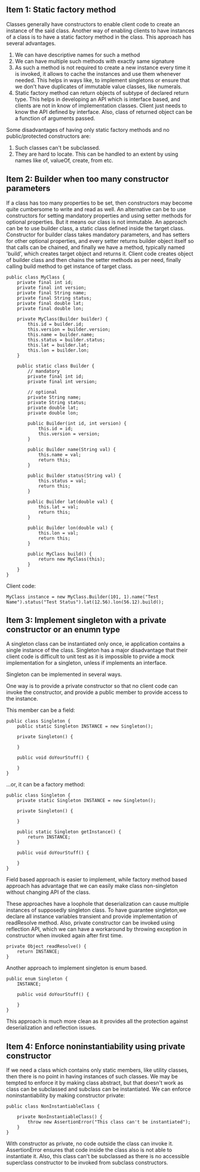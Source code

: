 ## Item 1: Static factory method

Classes generally have constructors to enable client code to create an instance of the said class.
Another way of enabling clients to have instances of a class is to have a static factory method in the class. 
This approach has several advantages.
1. We can have descriptive names for such a method
2. We can have multiple such  methods with exactly same signature
3. As such a method is not required to create a new instance every time it is invoked, it allows
to cache the instances and use them whenever needed. This helps in ways like, to implement singletons or
ensure that we don't have duplicates of immutable value classes, like numerals.
4. Static factory method can return objects of subtype of declared return type. This helps in developing
an API which is interface based, and clients are not in know of implementation classes. Client just needs to 
know the API defined by interface. Also, class of returned object can be a function of arguments passed.

Some disadvantages of having only static factory methods and no public/protected constructors are:
1. Such classes can't be subclassed.
2. They are hard to locate. This can be handled to an extent by using names like of, valueOf, create, from etc.

## Item 2: Builder when too many constructor parameters

If a class has too many properties to be set, then constructors may become quite cumbersome to write and read as well.
An alternative can be to use constructors for setting mandatory properties and using setter methods for optional properties.
But it means our class is not immutable. An approach can be to use builder class, a static class defined inside the target class.
Constructor for builder class takes mandatory parameters, and has setters for other optional properties, and every setter returns builder
object itself so that calls can be chained, and finally we have a method, typically named 'build', which creates target object and returns it.
Client code creates object of builder class and then chains the setter methods as per need, finally calling build method to get instance
of target class.

```
public class MyClass {
    private final int id;
    private final int version;
    private final String name;
    private final String status;
    private final double lat;
    private final double lon;

    private MyClass(Builder builder) {
        this.id = builder.id;
        this.version = builder.version;
        this.name = builder.name;
        this.status = builder.status;
        this.lat = builder.lat;
        this.lon = builder.lon;
    }

    public static class Builder {
        // mandatory
        private final int id;
        private final int version;

        // optional
        private String name;
        private String status;
        private double lat;
        private double lon;

        public Builder(int id, int version) {
            this.id = id;
            this.version = version;
        }

        public Builder name(String val) {
            this.name = val;
            return this;
        }

        public Builder status(String val) {
            this.status = val;
            return this;
        }

        public Builder lat(double val) {
            this.lat = val;
            return this;
        }

        public Builder lon(double val) {
            this.lon = val;
            return this;
        }

        public MyClass build() {
            return new MyClass(this);
        }
    }
}
```

Client code:
```
MyClass instance = new MyClass.Builder(101, 1).name("Test Name").status("Test Status").lat(12.56).lon(56.12).build();
```

## Item 3: Implement singleton with a private constructor or an enumn type

A singleton class can be instantiated only once, ie application contains a single instance of the class. Singleton has a
major disadvantage that their client code is difficult to unit test as it is impossible to prvide a mock implementation
for a singleton, unless if implements an interface.

Singleton can be implemented in several ways.

One way is to provide a private constructor so that no client code can invoke the constructor, and provide a public
member to provide access to the instance. 

This member can be a field:

```
public class Singleton {
    public static Singleton INSTANCE = new Singleton();
    
    private Singleton() {
        
    }
    
    public void doYourStuff() {
        
    }
}
```
...or, it can be a factory method:

```
public class Singleton {
    private static Singleton INSTANCE = new Singleton();
    
    private Singleton() {
        
    }

    public static Singleton getInstance() {
        return INSTANCE;
    }
    
    public void doYourStuff() {
        
    }
}
```

Field based approach is easier to implement, while factory method based approach has advantage that we can easily make
class non-singleton without changing API of the class.

These approaches have a loophole  that deserialization can cause multiple instances of supposedly singleton class.
To have guarantee singleton,we declare all instance variables transient and provide implementation of readResolve method.
Also, private constructor can be invoked using reflection API, which we can have a workaround by throwing exception in
constructor when invoked again after first time.

```
private Object readResolve() {
    return INSTANCE;
}
```

Another approach to implement singleton is enum based.

```
public enum Singleton {
    INSTANCE;

    public void doYourStuff() {

    }
}
```

This approach is much more clean as it provides all the protection against deserialization and reflection issues.

## Item 4: Enforce noninstantiability using private constructor

If we need a class which contains only static members, like utility classes, then there is no point in having instances
of such classes. We may be tempted to enforce it by making class abstract, but that doesn't work as class can be subclassed
and subclass can be instantiated. We can enforce noninstantiability by making constructor private:

```
public class NonInstantiableClass {
    
    private NonInstantiableClass() {
        throw new AssertionError("This class can't be instantiated");
    }
}
```

With constructor as private, no code outside the class can invoke it. AssertionError ensures that code inside the class also
is not able to instantiate it. Also, this class can't be subclassed as there is no accessible superclass constructor to be
invoked from subclass constructors.


